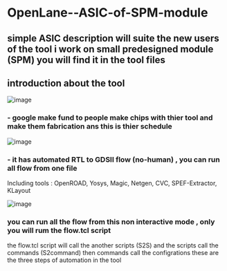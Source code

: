 # OpenLane--ASIC-of-SPM-module
## simple ASIC description will suite the new users of the tool i work on small predesigned module (SPM) you will find it in the tool files

## introduction about the tool
![image](https://github.com/islam-nasser0/OpenLane--ASIC-of-SPM-module/assets/111699435/beb9a886-cccd-40ea-9c37-5f499a9e9eb8)

### - google make fund to people make chips with thier tool and make them fabrication ans this is thier schedule 

![image](https://github.com/islam-nasser0/OpenLane--ASIC-of-SPM-module/assets/111699435/6a1cfc99-e6ef-4f71-a8e6-84309a656942)

### - it has automated RTL to GDSII flow (no-human) , you can run all flow from one file 


Including tools :
 OpenROAD, Yosys, Magic, Netgen, CVC, SPEF-Extractor, KLayout
 
 ![image](https://github.com/islam-nasser0/OpenLane--ASIC-of-SPM-module/assets/111699435/f63d1497-5655-40db-b745-b7f05812387f)

### you can run all the flow from this non interactive mode , only you will rum the flow.tcl script  
the flow.tcl script will call the another scripts (S2S) and the scripts call the commands (S2command) then commands call the configrations these are the three steps of automation in the tool  
